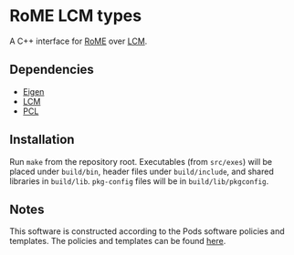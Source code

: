 # RoME LCM types

A C++ interface for [RoME](https://github.com/dehann/rome.jl) over [LCM](https://lcm-proj.github.io).

## Dependencies

* [Eigen]()
* [LCM]()
* [PCL]()

## Installation

Run `make` from the repository root. Executables (from `src/exes`) will be placed under `build/bin`, header files under `build/include`, and shared libraries in `build/lib`. `pkg-config` files will be in `build/lib/pkgconfig`.

## Notes
This software is constructed according to the Pods software policies and
templates.  The policies and templates can be found [here](http://sourceforge.net/projects/pods).


